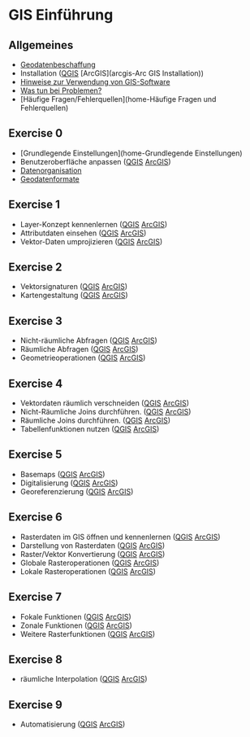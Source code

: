 # GIS Einführung

## Allgemeines
* [Geodatenbeschaffung](home-Geodatenbeschaffung)
* Installation ([QGIS](qgis-Installation) [ArcGIS](arcgis-Arc GIS Installation))
* [Hinweise zur Verwendung von GIS-Software](Hinweise)
* [Was tun bei Problemen?](home-Probleme)
* [Häufige Fragen/Fehlerquellen](home-Häufige Fragen und Fehlerquellen)

## Exercise 0
* [Grundlegende Einstellungen](home-Grundlegende Einstellungen)
* Benutzeroberfläche anpassen ([QGIS](qgis-Interface) [ArcGIS](arcgis-Interface))
* [Datenorganisation](home-Datenorganisation)
* [Geodatenformate](home-Geodatenformate)

## Exercise 1
* Layer-Konzept kennenlernen ([QGIS](qgis-Layer-Konzept) [ArcGIS](arcgis-Layer-Konzept))
* Attributdaten einsehen ([QGIS](qgis-Attributdaten) [ArcGIS](arcgis-Attributdaten))
* Vektor-Daten umprojizieren ([QGIS](qgis-Projektionen) [ArcGIS](arcgis-Projektionen))

## Exercise 2
* Vektorsignaturen ([QGIS](qgis-Vektorsignaturen) [ArcGIS](arcgis-Vektorsignaturen))
* Kartengestaltung ([QGIS](qgis-Kartengestaltung) [ArcGIS](arcgis-Kartengestaltung))

## Exercise 3
* Nicht-räumliche Abfragen ([QGIS](qgis-Nicht-Räumliche-Abfragen) [ArcGIS](arcgis-Nicht-Räumliche-Abfragen))
* Räumliche Abfragen ([QGIS](qgis-Räumliche-Abfragen) [ArcGIS](arcgis-Räumliche-Abfragen))
* Geometrieoperationen ([QGIS](qgis-Geometrieoperationen) [ArcGIS](arcgis-Geometrieoperationen))

## Exercise 4
* Vektordaten räumlich verschneiden ([QGIS](qgis-Räumliche-Verschneidungen) [ArcGIS](arcgis-Räumliche-Verschneidungen))
* Nicht-Räumliche Joins durchführen. ([QGIS](qgis-Nicht-Räumliche-Joins) [ArcGIS](arcgis-Nicht-Räumliche-Joins))
* Räumliche Joins durchführen. ([QGIS](qgis-Räumliche-Joins) [ArcGIS](arcgis-Räumliche-Joins))
* Tabellenfunktionen nutzen ([QGIS](qgis-Tabellenfunktionen) [ArcGIS](arcgis-Tabellenfunktionen))


## Exercise 5
* Basemaps ([QGIS](qgis-Basemaps) [ArcGIS](arcgis-Basemaps))
* Digitalisierung ([QGIS](qgis-Digitalisierung) [ArcGIS](arcgis-Digitalisierung))
* Georeferenzierung ([QGIS](qgis-Georeferenzierung) [ArcGIS](arcgis-Georeferenzierung))


## Exercise 6
* Rasterdaten im GIS öffnen und kennenlernen ([QGIS](qgis-Layer-Konzept#raster-layer-öffnen) [ArcGIS](arcgis-Layer-Konzept))
* Darstellung von Rasterdaten ([QGIS](qgis-Rasterdarstellung) [ArcGIS](arcgis-Rasterdarstellung))
* Raster/Vektor Konvertierung ([QGIS](qgis-Konvertierung) [ArcGIS](arcgis-Konvertierung))
* Globale Rasteroperationen ([QGIS](qgis-Globale-Funktionen) [ArcGIS](arcgis-Globale-Funktionen))
* Lokale Rasteroperationen ([QGIS](qgis-Lokale-Funktionen) [ArcGIS](arcgis-Lokale-Funktionen))


## Exercise 7
* Fokale Funktionen ([QGIS](qgis-Fokale-Funktionen) [ArcGIS](arcgis-Fokale-Funktionen))
* Zonale Funktionen ([QGIS](qgis-Zonale-Funktionen) [ArcGIS](arcgis-Zonale-Funktionen))
* Weitere Rasterfunktionen ([QGIS](qgis-Weitere-Rasterfunktionen) [ArcGIS](arcgis-Weitere-Rasterfunktionen))

## Exercise 8
* räumliche Interpolation ([QGIS](qgis-Räumliche-Interpolationsverfahren) [ArcGIS](arcgis-Räumliche-Interpolationsverfahren))


## Exercise 9
* Automatisierung ([QGIS](qgis-Automatisierung) [ArcGIS](arcgis-Automatisierung))
